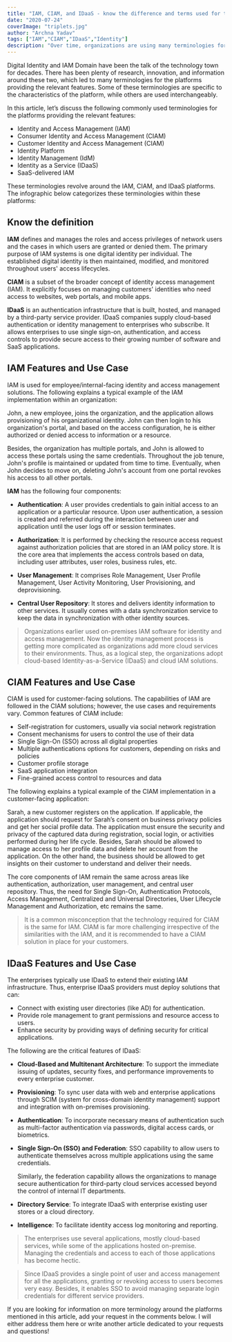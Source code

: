 ```yaml
---
title: "IAM, CIAM, and IDaaS - know the difference and terms used for them"
date: "2020-07-24"
coverImage: "triplets.jpg"
author: "Archna Yadav"
tags: ["IAM","CIAM","IDaaS","Identity"]
description: "Over time, organizations are using many terminologies for IAM, CIAM, and IDaaS platforms. This article clarifies the use of these terms, key features, and common use cases of IAM, CIAM, and IDaaS platforms."
---
```


Digital Identity and IAM Domain have been the talk of the technology town for decades. There has been plenty of research, innovation, and information around these two, which led to many terminologies for the platforms providing the relevant features. Some of these terminologies are specific to the characteristics of the platform, while others are used interchangeably.

In this article, let’s discuss the following commonly used terminologies for the platforms providing the relevant features:

 - Identity and Access Management (IAM)
 - Consumer Identity and Access Management (CIAM)
 - Customer Identity and Access Management (CIAM)
 - Identity Platform
 - Identity Management (IdM)
 - Identity as a Service (IDaaS)
 - SaaS-delivered IAM

These terminologies revolve around the IAM, CIAM, and IDaaS platforms. The infographic below categorizes these terminologies within these platforms:

## Know the definition

**IAM** defines and manages the roles and access privileges of network users and the cases in which users are granted or denied them. The primary purpose of IAM systems is one digital identity per individual. The established digital identity is then maintained, modified, and monitored throughout users' access lifecycles. 


**CIAM** is a subset of the broader concept of identity access management (IAM). It explicitly focuses on managing customers' identities who need access to websites, web portals, and mobile apps.


**IDaaS** is an authentication infrastructure that is built, hosted, and managed by a third-party service provider. IDaaS companies supply cloud-based authentication or identity management to enterprises who subscribe. It allows enterprises to use single sign-on, authentication, and access controls to provide secure access to their growing number of software and SaaS applications.


## IAM Features and Use Case

IAM is used for employee/internal-facing identity and access management solutions. The following explains a typical example of the IAM implementation within an organization:


John, a new employee, joins the organization, and the application allows provisioning of his organizational identity. John can then login to his organization's portal, and based on the access configuration, he is either authorized or denied access to information or a resource.

Besides, the organization has multiple portals, and John is allowed to access these portals using the same credentials. Throughout the job tenure, John's profile is maintained or updated from time to time. Eventually, when John decides to move on, deleting John's account from one portal revokes his access to all other portals.

**IAM** has the following four components:

 - **Authentication**:  A user provides credentials to gain initial access to an application or a particular resource. Upon user authentication, a session is created and referred during the interaction between user and application until the user logs off or session terminates.

 - **Authorization**: It is performed by checking the resource access request against authorization policies that are stored in an IAM policy store. It is the core area that implements the access controls based on data, including user attributes, user roles, business rules, etc.

 - **User Management**: It comprises Role Management, User Profile Management, User Activity Monitoring, User Provisioning, and deprovisioning.

 - **Central User Repository**: It stores and delivers identity information to other services. It usually comes with a data synchronization service to keep the data in synchronization with other identity sources.

>Organizations earlier used on-premises IAM software for identity and access management. Now the identity management process is getting more complicated as organizations add more cloud services to their environments. Thus, as a logical step, the organizations adopt cloud-based Identity-as-a-Service (IDaaS) and cloud IAM solutions.


## CIAM Features and Use Case

CIAM is used for customer-facing solutions. The capabilities of IAM are followed in the CIAM solutions; however, the use cases and requirements vary. Common features of CIAM include: 

 - Self-registration for customers, usually via social network registration 
 - Consent mechanisms for users to control the use of their data 
 - Single Sign-On (SSO) across all digital properties 
 - Multiple authentications options for customers, depending on risks and policies 
 - Customer profile storage 
 - SaaS application integration 
 - Fine-grained access control to resources and data

 The following explains a typical example of the CIAM implementation in a customer-facing application:

 Sarah, a new customer registers on the application. If applicable, the application should request for Sarah’s consent on business privacy policies and get her social profile data. The application must ensure the security and privacy of the captured data during registration, social login, or activities performed during her life cycle. Besides, Sarah should be allowed to manage access to her profile data and delete her account from the application. On the other hand, the business should be allowed to get insights on their customer to understand and deliver their needs.

 The core components of IAM remain the same across areas like authentication, authorization, user management, and central user repository. Thus, the need for Single Sign-On, Authentication Protocols, Access Management, Centralized and Universal Directories, User Lifecycle Management and Authorization, etc remains the same.

 >It is a common misconception that the technology required for CIAM is the same for IAM. CIAM is far more challenging irrespective of the similarities with the IAM, and it is recommended to have a CIAM solution in place for your customers.

 ## IDaaS Features and Use Case

The enterprises typically use IDaaS to extend their existing IAM infrastructure. Thus, enterprise IDaaS providers must deploy solutions that can:

 - Connect with existing user directories (like AD) for authentication.
 - Provide role management to grant permissions and resource access to users.
 - Enhance security by providing ways of defining security for critical applications.

The following are the critical features of IDaaS:

 - **Cloud-Based and Multitenant Architecture**: To support the immediate issuing of updates, security fixes, and performance improvements to every enterprise customer.

 - **Provisioning**: To sync user data with web and enterprise applications through SCIM (system for cross-domain identity management) support and integration with on-premises provisioning.

 - **Authentication**: To incorporate necessary means of authentication such as multi-factor authentication via passwords, digital access cards, or biometrics.

 - **Single Sign-On (SSO) and Federation**: SSO capability to allow users to authenticate themselves across multiple applications using the same credentials.
 
    Similarly, the federation capability allows the organizations to manage secure authentication for third-party cloud services accessed beyond the control of internal IT departments.

 - **Directory Service**: To integrate IDaaS with enterprise existing user stores or a cloud directory.

 - **Intelligence**: To facilitate identity access log monitoring and reporting.

 >The enterprises use several applications, mostly cloud-based services, while some of the applications hosted on-premise. Managing the credentials and access to each of those applications has become hectic.

 >Since IDaaS provides a single point of user and access management for all the applications, granting or revoking access to users becomes very easy. Besides, it enables SSO to avoid managing separate login credentials for different service providers.

If you are looking for information on more terminology around the platforms mentioned in this article, add your request in the comments below. I will either address them here or write another article dedicated to your requests and questions!
